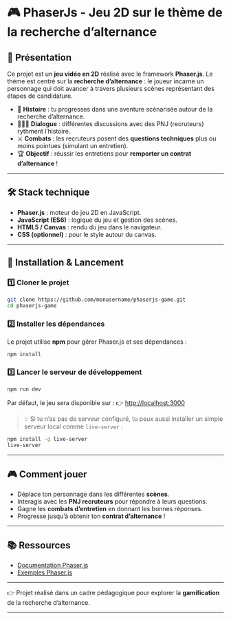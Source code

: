 # 🎮 PhaserJs - Jeu 2D sur le thème de la recherche d’alternance

## 📌 Présentation

Ce projet est un **jeu vidéo en 2D** réalisé avec le framework **Phaser.js**.
Le thème est centré sur la **recherche d’alternance** : le joueur incarne un personnage qui doit avancer à travers plusieurs scènes représentant des étapes de candidature.

* 📖 **Histoire** : tu progresses dans une aventure scénarisée autour de la recherche d’alternance.
* 🧑‍🤝‍🧑 **Dialogue** : différentes discussions avec des PNJ (recruteurs) rythment l’histoire.
* ⚔️ **Combats** : les recruteurs posent des **questions techniques** plus ou moins pointues (simulant un entretien).
* 🏆 **Objectif** : réussir les entretiens pour **remporter un contrat d’alternance** !

---

## 🛠️ Stack technique

* **Phaser.js** : moteur de jeu 2D en JavaScript.
* **JavaScript (ES6)** : logique du jeu et gestion des scènes.
* **HTML5 / Canvas** : rendu du jeu dans le navigateur.
* **CSS (optionnel)** : pour le style autour du canvas.

---

## 🚀 Installation & Lancement

### 1️⃣ Cloner le projet

```bash
git clone https://github.com/monusername/phaserjs-game.git
cd phaserjs-game
```

### 2️⃣ Installer les dépendances

Le projet utilise **npm** pour gérer Phaser.js et ses dépendances :

```bash
npm install
```

### 3️⃣ Lancer le serveur de développement

```bash
npm run dev
```

Par défaut, le jeu sera disponible sur :
👉 [http://localhost:3000](http://localhost:3000)

> 💡 Si tu n’as pas de serveur configuré, tu peux aussi installer un simple serveur local comme `live-server` :

```bash
npm install -g live-server
live-server
```

---

## 🎮 Comment jouer

* Déplace ton personnage dans les différentes **scènes**.
* Interagis avec les **PNJ recruteurs** pour répondre à leurs questions.
* Gagne les **combats d’entretien** en donnant les bonnes réponses.
* Progresse jusqu’à obtenir ton **contrat d’alternance** !

---

## 📚 Ressources

* [Documentation Phaser.js](https://phaser.io/)
* [Exemples Phaser.js](https://phaser.io/examples)

---

👉 Projet réalisé dans un cadre pédagogique pour explorer la **gamification** de la recherche d’alternance.

---